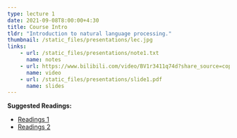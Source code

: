 ```yaml
---
type: lecture 1
date: 2021-09-08T8:00:00+4:30
title: Course Intro
tldr: "Introduction to natural language processing."
thumbnail: /static_files/presentations/lec.jpg
links: 
    - url: /static_files/presentations/note1.txt
      name: notes
    - url: https://www.bilibili.com/video/BV1r3411q74d?share_source=copy_web
      name: video
    - url: /static_files/presentations/slide1.pdf
      name: slides
---
```

**Suggested Readings:**
- [Readings 1](http://example.com)
- [Readings 2](http://example.com)
